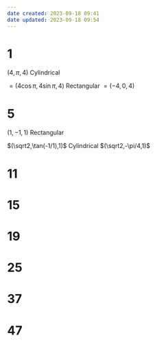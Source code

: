 ```yaml
---
date created: 2023-09-18 09:41
date updated: 2023-09-18 09:54
---
```


# 1

$(4,\pi,4)$ Cylindrical

$=(4\cos\pi,4\sin\pi,4)$ Rectangular
$=(-4,0,4)$

# 5

$(1,-1,1)$ Rectangular

$(\sqrt2,\tan(-1/1),1)$ Cylindrical
$(\sqrt2,-\pi/4,1)$

# 11

# 15

# 19

# 25

# 37

# 47
